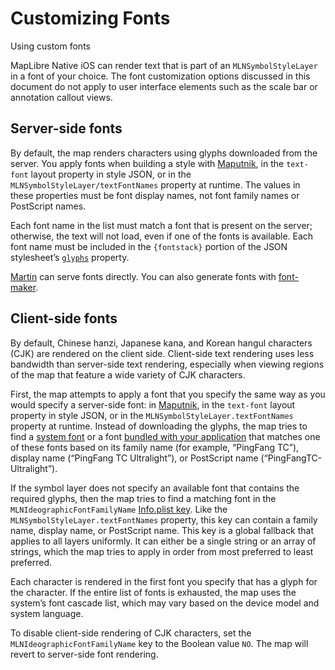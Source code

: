 # Customizing Fonts

Using custom fonts

MapLibre Native iOS can render text that is part of an ``MLNSymbolStyleLayer`` in a font of your choice. The font customization options discussed in this document do not apply to user interface elements such as the scale bar or annotation callout views.

## Server-side fonts

By default, the map renders characters using glyphs downloaded from the server. You apply fonts when building a style with [Maputnik](https://studio.mapbox.com/), in the `text-font` layout property in style JSON, or in the ``MLNSymbolStyleLayer/textFontNames`` property at runtime. The values in these properties must be font display names, not font family names or PostScript names.

Each font name in the list must match a font that is present on the server; otherwise, the text will not load, even if one of the fonts is available. Each font name must be included in the `{fontstack}` portion of the JSON stylesheet’s [`glyphs`](https://maplibre.org/maplibre-style-spec/glyphs/) property.

[Martin](https://maplibre.org/martin/sources-fonts.html) can serve fonts directly. You can also generate fonts with [font-maker](https://github.com/maplibre/font-maker).

## Client-side fonts

By default, Chinese hanzi, Japanese kana, and Korean hangul characters (CJK) are rendered on the client side. Client-side text rendering uses less bandwidth than server-side text rendering, especially when viewing regions of the map that feature a wide variety of CJK characters.

First, the map attempts to apply a font that you specify the same way as you would specify a server-side font: in [Maputnik](https://studio.mapbox.com/), in the `text-font` layout property in style JSON, or in the `MLNSymbolStyleLayer.textFontNames` property at runtime. Instead of downloading the glyphs, the map tries to find a [system font](https://developer.apple.com/fonts/system-fonts/) or a font [bundled with your application](https://developer.apple.com/documentation/uikit/text_display_and_fonts/adding_a_custom_font_to_your_app) that matches one of these fonts based on its family name (for example, “PingFang TC”), display name (“PingFang TC Ultralight”), or PostScript name (“PingFangTC-Ultralight”).

If the symbol layer does not specify an available font that contains the required glyphs, then the map tries to find a matching font in the `MLNIdeographicFontFamilyName` [Info.plist key](doc:Info.plist_Keys). Like the ``MLNSymbolStyleLayer.textFontNames`` property, this key can contain a family name, display name, or PostScript name. This key is a global fallback that applies to all layers uniformly. It can either be a single string or an array of strings, which the map tries to apply in order from most preferred to least preferred.

Each character is rendered in the first font you specify that has a glyph for the character. If the entire list of fonts is exhausted, the map uses the system’s font cascade list, which may vary based on the device model and system language.

To disable client-side rendering of CJK characters, set the `MLNIdeographicFontFamilyName` key to the Boolean value `NO`. The map will revert to server-side font rendering.
